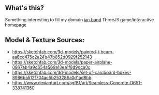 ## What's this?
Something interesting to fill my domain [ian.band](http://ian.band)
ThreeJS game/interactive homepage
## Model & Texture Sources:
- https://sketchfab.com/3d-models/painted-i-beam-aa8cc475c2a24b47b852d0929f252143
- https://sketchfab.com/3d-models/paper-airplane-0967ab4a9c654a569a13ea1f8d9dca0c
- https://sketchfab.com/3d-models/set-of-cardboard-boxes-8986ba512f704ac5b253286a0d1ad8bb
- https://www.deviantart.com/agf81/art/Seamless-Concrete-D651-338741360
